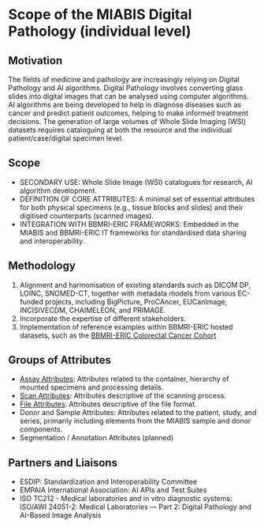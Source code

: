 # Scope of the MIABIS Digital Pathology (individual level)

## Motivation
The fields of medicine and pathology are increasingly relying on Digital Pathology and AI algorithms. Digital Pathology involves converting glass slides into digital images that can be analysed using computer algorithms. AI algorithms are being developed to help in diagnose diseases such as cancer and predict patient outcomes, helping to make informed treatment decisions. The generation of large volumes of Whole Slide Imaging (WSI) datasets requires cataloguing at both the resource and the individual patient/case/digital specimen level.

## Scope
 - SECONDARY USE: Whole Slide Image (WSI) catalogues for research, AI algorithm development.
 - DEFINITION OF CORE ATTRIBUTES: A minimal set of essential attributes for both physical specimens (e.g., tissue blocks and slides) and their digitised counterparts (scanned images).
 - INTEGRATION WITH BBMRI-ERIC FRAMEWORKS: Embedded in the MIABIS and BBMRI-ERIC IT frameworks for standardised data sharing and interoperability.

## Methodology
 1. Alignment and harmonisation of existing standards such as DICOM DP, LOINC, SNOMED-CT, together with metadata models from various EC-funded projects, including BigPicture, ProCAncer, EUCanImage, INCISIVECDM, CHAIMELEON, and PRIMAGE.
 2. Incorporate the expertise of different stakeholders.
 3. Implementation of reference examples within BBMRI-ERIC hosted datasets, such as the [BBMRI-ERIC Colorectal Cancer Cohort](https://www.bbmri-eric.eu/scientific-collaboration/colorectal-cancer-cohort/) 

## Groups of Attributes
 - [Assay Attributes](drafts/Data-describing-DigitalPathology-Assay.md): Attributes related to the container, hierarchy of mounted specimens and processing details.
 - [Scan Attributes](drafts/Data-describing-DigitalPathology-Scan.md): Attributes descriptive of the scanning process.
 - [File Attributes](drafts/Data-describing_DigitalPathology-File.md): Attributes descriptive of the file format.
 - Donor and Sample Attributes: Attributes related to the patient, study, and series, primarily including elements from the MIABIS sample and donor components.
 - Segmentation / Annotation Attributes (planned)

## Partners and Liaisons
 - ESDIP: Standardization and Interoperability Committee
 - EMPAIA International Association: AI APIs and Test Suites
 - ISO TC212 - Medical laboratories and in vitro diagnostic systems: ISO/AWI 24051-2: Medical Laboratories — Part 2: Digital Pathology and AI-Based Image Analysis 
